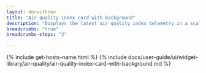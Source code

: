 ```yaml
---
layout: docwithnav
title: "Air quality index card with background"
description: "Displays the latest air quality index telemetry in a scalable rectangle card with the background image."
breadcrumbs: "true"
breadcrumbs-steps: "2"

---
```

{% include get-hosts-name.html %}
{% include docs/user-guide/ui/widget-library/air-quality/air-quality-index-card-with-background.md %}
